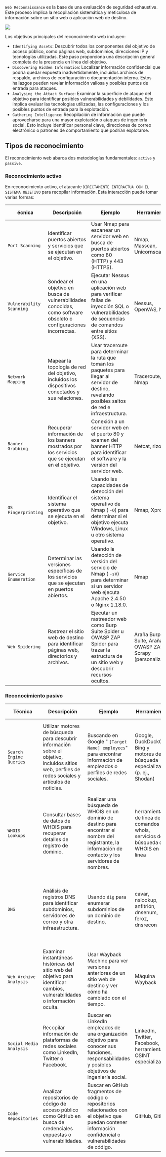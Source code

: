 `Web Reconnaissance` es la base de una evaluación de seguridad exhaustiva. Este proceso implica la recopilación sistemática y meticulosa de información sobre un sitio web o aplicación web de destino.

![](https://academy.hackthebox.com/storage/modules/279/PT-process.png)

Los objetivos principales del reconocimiento web incluyen:
- `Identifying Assets`: Descubrir todos los componentes del objetivo de acceso público, como páginas web, subdominios, direcciones IP y tecnologías utilizadas. Este paso proporciona una descripción general completa de la presencia en línea del objetivo.
- `Discovering Hidden Information`: Localizar información confidencial que podría quedar expuesta inadvertidamente, incluidos archivos de respaldo, archivos de configuración o documentación interna. Estos hallazgos pueden revelar información valiosa y posibles puntos de entrada para ataques.
- `Analysing the Attack Surface`: Examinar la superficie de ataque del objetivo para identificar posibles vulnerabilidades y debilidades. Esto implica evaluar las tecnologías utilizadas, las configuraciones y los posibles puntos de entrada para la explotación.
- `Gathering Intelligence`: Recopilación de información que puede aprovecharse para una mayor explotación o ataques de ingeniería social. Esto incluye identificar personal clave, direcciones de correo electrónico o patrones de comportamiento que podrían explotarse.

## Tipos de reconocimiento
El reconocimiento web abarca dos metodologías fundamentales: `active` y `passive`.

### Reconocimiento activo
En reconocimiento activo, el atacante `DIRECTAMENTE INTERACTUA CON EL SISTEMA OBJETIVO` para recopilar información. Esta interacción puede tomar varias formas:

| écnica                   | Descripción                                                                                                       | Ejemplo                                                                                                                                                   | Herramientas                                               | Riesgo de detección                                                                                                                 |
| ------------------------ | ----------------------------------------------------------------------------------------------------------------- | --------------------------------------------------------------------------------------------------------------------------------------------------------- | ---------------------------------------------------------- | ----------------------------------------------------------------------------------------------------------------------------------- |
| `Port Scanning`          | Identificar puertos abiertos y servicios que se ejecutan en el objetivo.                                          | Usar Nmap para escanear un servidor web en busca de puertos abiertos como 80 (HTTP) y 443 (HTTPS).                                                        | Nmap, Masscan, Unicornscan                                 | Alto: la interacción directa con el objetivo puede activar sistemas de detección de intrusos (IDS) y firewalls.                     |
| `Vulnerability Scanning` | Sondear el objetivo en busca de vulnerabilidades conocidas, como software obsoleto o configuraciones incorrectas. | Ejecutar Nessus en una aplicación web para verificar fallas de inyección SQL o vulnerabilidades de secuencias de comandos entre sitios (XSS).             | Nessus, OpenVAS, Nikto                                     | Alto: los escáneres de vulnerabilidades envían cargas útiles de exploits que las soluciones de seguridad pueden detectar.           |
| `Network Mapping`        | Mapear la topología de red del objetivo, incluidos los dispositivos conectados y sus relaciones.                  | Usar traceroute para determinar la ruta que toman los paquetes para llegar al servidor de destino, revelando posibles saltos de red e infraestructura.    | Traceroute, Nmap                                           | Medio a alto: el tráfico de red excesivo o inusual puede generar sospechas.                                                         |
| `Banner Grabbing`        | Recuperar información de los banners mostrados por los servicios que se ejecutan en el objetivo.                  | Conexión a un servidor web en el puerto 80 y examen del banner HTTP para identificar el software y la versión del servidor web.                           | Netcat, rizo                                               | Bajo: la captura de banners normalmente implica una interacción mínima, pero aún así se puede registrar.                            |
| `OS Fingerprinting`      | Identificar el sistema operativo que se ejecuta en el objetivo.                                                   | Usando las capacidades de detección del sistema operativo de Nmap ( `-O`) para determinar si el objetivo ejecuta Windows, Linux u otro sistema operativo. | Nmap, Xprobe2                                              | Bajo: la toma de huellas digitales del sistema operativo suele ser pasiva, pero se pueden detectar algunas técnicas avanzadas.      |
| `Service Enumeration`    | Determinar las versiones específicas de los servicios que se ejecutan en puertos abiertos.                        | Usando la detección de versión del servicio de Nmap ( `-sV`) para determinar si un servidor web ejecuta Apache 2.4.50 o Nginx 1.18.0.                     | Nmap                                                       | Bajo: similar a la captura de banners, la enumeración de servicios se puede registrar, pero es menos probable que active alertas.   |
| `Web Spidering`          | Rastrear el sitio web de destino para identificar páginas web, directorios y archivos.                            | Ejecutar un rastreador web como Burp Suite Spider u OWASP ZAP Spider para trazar la estructura de un sitio web y descubrir recursos ocultos.              | Araña Burp Suite, Araña OWASP ZAP, Scrapy (personalizable) | Bajo a medio: se puede detectar si el comportamiento del rastreador no se configura cuidadosamente para imitar el tráfico legítimo. |

### Reconocimiento pasivo
|Técnica|Descripción|Ejemplo|Herramientas|Riesgo de detección|
|---|---|---|---|---|
|`Search Engine Queries`|Utilizar motores de búsqueda para descubrir información sobre el objetivo, incluidos sitios web, perfiles de redes sociales y artículos de noticias.|Buscando en Google " `[Target Name] employees`" para encontrar información de empleados o perfiles de redes sociales.|Google, DuckDuckGo, Bing y motores de búsqueda especializados (p. ej., Shodan)|Muy bajo: las consultas en los motores de búsqueda son una actividad normal en Internet y es poco probable que activen alertas.|
|`WHOIS Lookups`|Consultar bases de datos de WHOIS para recuperar detalles de registro de dominio.|Realizar una búsqueda de WHOIS en un dominio de destino para encontrar el nombre del registrante, la información de contacto y los servidores de nombres.|herramienta de línea de comandos whois, servicios de búsqueda de WHOIS en línea|Muy bajo: las consultas de WHOIS son legítimas y no levantan sospechas.|
|`DNS`|Análisis de registros DNS para identificar subdominios, servidores de correo y otra infraestructura.|Usando `dig` para enumerar subdominios de un dominio de destino.|cavar, nslookup, anfitrión, dnsenum, feroz, dnsrecon|Muy bajo: las consultas de DNS son esenciales para la navegación por Internet y, por lo general, no se marcan como sospechosas.|
|`Web Archive Analysis`|Examinar instantáneas históricas del sitio web del objetivo para identificar cambios, vulnerabilidades o información oculta.|Usar Wayback Machine para ver versiones anteriores de un sitio web de destino y ver cómo ha cambiado con el tiempo.|Máquina Wayback|Muy bajo: acceder a versiones archivadas de sitios web es una actividad normal.|
|`Social Media Analysis`|Recopilar información de plataformas de redes sociales como LinkedIn, Twitter o Facebook.|Buscar en LinkedIn empleados de una organización objetivo para conocer sus funciones, responsabilidades y posibles objetivos de ingeniería social.|LinkedIn, Twitter, Facebook, herramientas OSINT especializadas|Muy bajo: el acceso a perfiles públicos de redes sociales no se considera intrusivo.|
|`Code Repositories`|Analizar repositorios de código de acceso público como GitHub en busca de credenciales expuestas o vulnerabilidades.|Buscar en GitHub fragmentos de código o repositorios relacionados con el objetivo que puedan contener información confidencial o vulnerabilidades de código.|GitHub, GitLab|Muy bajo: los repositorios de código están destinados al acceso público y buscarlos no resulta sospechoso.|